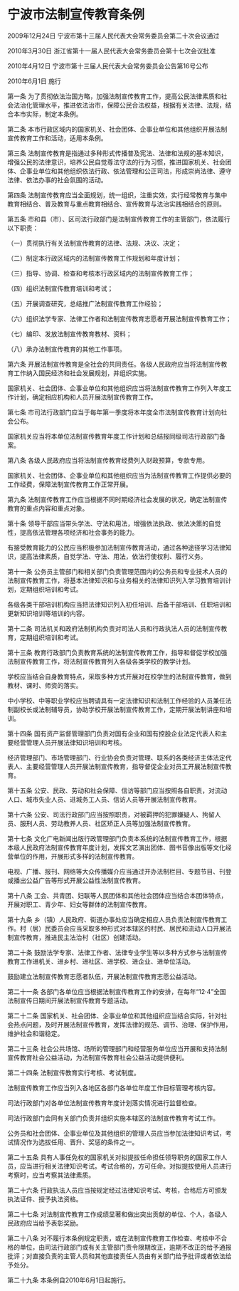 # 宁波市法制宣传教育条例

2009年12月24日 宁波市第十三届人民代表大会常务委员会第二十次会议通过

2010年3月30日 浙江省第十一届人民代表大会常务委员会第十七次会议批准

2010年4月12日 宁波市第十三届人民代表大会常务委员会公告第16号公布

2010年6月1日 施行



第一条 为了贯彻依法治国方略，加强法制宣传教育工作，提高公民法律素质和社会法治化管理水平，推进依法治市，保障公民合法权益，根据有关法律、法规，结合本市实际，制定本条例。

第二条 本市行政区域内的国家机关、社会团体、企事业单位和其他组织开展法制宣传教育工作和活动，适用本条例。

第三条 法制宣传教育是指通过多种形式传播普及宪法、法律和法规的基本知识，增强公民的法律意识，培养公民自觉尊法守法的行为习惯，推进国家机关、社会团体、企事业单位和其他组织依法行政、依法管理和公正司法，形成崇尚法律、遵守法律、依法办事的社会氛围的活动。

第四条 法制宣传教育应当全面规划，统一组织，注重实效，实行经常教育与集中教育相结合、普及教育与重点教育相结合、宣传教育与法治实践相结合的原则。

第五条 市和县（市）、区司法行政部门是法制宣传教育工作的主管部门，依法履行以下职责：

（一）贯彻执行有关法制宣传教育的法律、法规、决议、决定；

（二）制定本行政区域内的法制宣传教育工作规划和年度计划；

（三）指导、协调、检查和考核本行政区域内的法制宣传教育工作；

（四）组织法制宣传教育培训和考试；

（五）开展调查研究，总结推广法制宣传教育工作经验；

（六）组织法学专家、法律工作者和法制宣传教育志愿者开展法制宣传教育工作；

（七）编印、发放法制宣传教育教材、资料；

（八）承办法制宣传教育的其他工作事项。

第六条 开展法制宣传教育是全社会的共同责任。各级人民政府应当将法制宣传教育工作纳入国民经济和社会发展规划，并组织实施。

国家机关、社会团体、企事业单位和其他组织应当将法制宣传教育工作列入年度工作计划，确定相应机构和人员开展法制宣传教育工作。

第七条 市司法行政部门应当于每年第一季度将本年度全市法制宣传教育计划向社会公布。

国家机关应当将本单位法制宣传教育年度工作计划和总结报同级司法行政部门备案。

第八条 各级人民政府应当将法制宣传教育经费列入财政预算，专款专用。

国家机关、社会团体、企事业单位和其他组织应当为法制宣传教育工作提供必要的工作经费，保障法制宣传教育工作正常开展。

第九条 法制宣传教育工作应当根据不同时期经济社会发展的状况，确定法制宣传教育的重点内容和重点对象。

第十条 领导干部应当带头学法、守法和用法，增强依法执政、依法决策的自觉性，提高依法管理各项经济和社会事务的能力。

有接受教育能力的公民应当积极参加法制宣传教育活动，通过各种途径学习法律知识，提高法律素质，自觉学法、守法、用法，依法行使权利、履行义务。

第十一条 公务员主管部门和相关部门负责管理范围内的公务员和专业技术人员的法制宣传教育工作，将基本法律知识和与业务相关的法律知识列入学习教育培训计划，定期组织培训和考试。

各级各类干部培训机构应当把法律知识列入初任培训、后备干部培训、任职培训和更新知识培训等培训的内容。

第十二条 司法机关和政府法制机构负责对司法人员和行政执法人员的法制宣传教育，定期组织培训和考试。

第十三条 教育行政部门负责教育系统的法制宣传教育工作，指导和督促学校加强法制宣传教育工作，将法制宣传教育列入各级各类学校的教学计划。

学校应当结合自身教育特点，采取多种方式开展对在校学生的法制宣传教育，做到教材、课时、师资的落实。

中小学校、中等职业学校应当聘请具有一定法律知识和法制工作经验的人员兼任法制副校长或法制辅导员，协助学校开展法制宣传教育工作，定期开展法制讲座和培训。

第十四条 国有资产监督管理部门负责对国有企业和国有控股企业法定代表人和主要经营管理人员开展法律知识培训和考核。

经济管理部门、市场管理部门、行业协会负责对管理、联系的各类经济主体法定代表人、主要经营管理人员开展法制宣传教育，指导督促企业对员工开展法制宣传教育。

第十五条 公安、民政、劳动和社会保障、信访等部门应当按照各自职责，对流动人口、城市失业人员、进城务工人员、信访人员等开展法制宣传教育。

第十六条 公安、司法行政部门应当按照职责，对被羁押的犯罪嫌疑人、拘留人员、服刑人员、劳动教养人员、社区矫正人员等加强法制宣传教育。

第十七条 文化广电新闻出版行政管理部门负责本系统的法制宣传教育工作，根据本级人民政府法制宣传教育年度计划，发挥文艺演出团体、图书音像出版等文化经营单位的作用，开展形式多样的法制宣传教育。

电视、广播、报刊、网络等大众传播媒介应当通过开办法制栏目、专题节目、刊登或播出公益广告等形式开展公益性法制宣传教育。

第十八条 工会、共青团、妇联等人民团体和其他社会团体应当结合本团体特点，开展对职工、青少年、妇女等群体的法制宣传教育。

第十九条 乡（镇）人民政府、街道办事处应当确定相应人员负责法制宣传教育工作。村（居）民委员会应当采取多种形式对本辖区的村民、居民和流动人口开展法制宣传教育，推进民主法治村（社区）创建活动。

第二十条 鼓励法学专家、法律工作者、法律专业学生等以多种方式参与法制宣传教育工作进机关、进乡村、进社区、进学校、进企业、进单位活动。

鼓励建立法制宣传教育志愿者队伍，开展法制宣传教育志愿公益活动。

第二十一条 各部门各单位应当根据法制宣传教育工作的安排，在每年“12·4”全国法制宣传日期间开展法制宣传教育专题活动。

第二十二条 国家机关、社会团体、企事业单位和其他组织应当结合实际，针对社会热点问题，及时开展法制宣传教育，发挥法律的规范、调节、治理、保护作用，维护社会和谐稳定。

第二十三条 社会公共场馆、场所的管理部门和经营服务单位应当开展和支持法制宣传教育社会公益活动，为法制宣传教育社会公益活动提供便利。

第二十四条 法制宣传教育实行考核、考试制度。

法制宣传教育工作应当列入各地区各部门各单位年度工作目标管理考核内容。

司法行政部门对各单位法制宣传教育年度计划落实情况进行监督检查。

司法行政部门会同有关部门负责并组织实施本辖区的法制宣传教育考试工作。

公务员和社会团体、企事业单位及其他组织的管理人员应当参加法律知识考试，考试情况作为选拔任用、晋升、奖惩的条件之一。

第二十五条 具有人事任免权的国家机关对拟提拔任命担任领导职务的国家工作人员，应当进行相关法律知识考试。考试合格的，方可任命。对拟提拔使用人员进行考察时，应当考察其法律素质。

第二十六条 行政执法人员应当按规定经过法律知识考试、考核，合格后方可颁发执法证件、授予执法资格。

第二十七条 对法制宣传教育工作成绩显著和做出突出贡献的单位、个人，各级人民政府应当给予表彰奖励。

第二十八条 对不履行本条例规定职责，或在法制宣传教育工作检查、考核中不合格的单位，由司法行政部门或有关主管部门责令限期改正，逾期不改正的给予通报批评；对直接负责的主管人员和其他直接责任人员由有关部门给予批评或者依法给予处分。

第二十九条 本条例自2010年6月1日起施行。